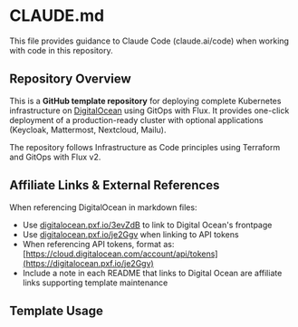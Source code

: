 # CLAUDE.md

This file provides guidance to Claude Code (claude.ai/code) when working with code in this repository.

## Repository Overview

This is a **GitHub template repository** for deploying complete Kubernetes infrastructure on [DigitalOcean](https://digitalocean.pxf.io/3evZdB) using GitOps with Flux. It provides one-click deployment of a production-ready cluster with optional applications (Keycloak, Mattermost, Nextcloud, Mailu).

The repository follows Infrastructure as Code principles using Terraform and GitOps with Flux v2.

## Affiliate Links & External References

When referencing DigitalOcean in markdown files:
- Use [digitalocean.pxf.io/3evZdB](https://digitalocean.pxf.io/3evZdB) to link to Digital Ocean's frontpage
- Use [digitalocean.pxf.io/je2Ggv](https://digitalocean.pxf.io/je2Ggv) when linking to API tokens
- When referencing API tokens, format as: [https://cloud.digitalocean.com/account/api/tokens](https://digitalocean.pxf.io/je2Ggv)
- Include a note in each README that links to Digital Ocean are affiliate links supporting template maintenance

## Template Usage